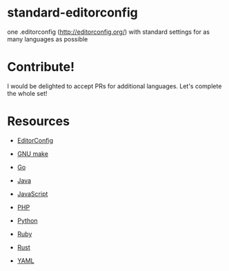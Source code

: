 # standard-editorconfig

one .editorconfig (http://editorconfig.org/) with standard settings for as many languages as possible


# Contribute!

I would be delighted to accept PRs for additional languages. Let's complete the whole set!


# Resources

- [EditorConfig](http://EditorConfig.org)

- [GNU make](https://www.gnu.org/software/make/manual/html_node/Recipe-Syntax.html)

- [Go](https://golang.org/cmd/gofmt/)

- [Java](https://google.github.io/styleguide/javaguide.html#s4.2-block-indentation)

- [JavaScript](https://github.com/feross/standard)

- [PHP](http://www.php-fig.org/psr/psr-2/)

- [Python](https://www.python.org/dev/peps/pep-0008/#code-lay-out)

- [Ruby](http://www.caliban.org/ruby/rubyguide.shtml#indentation)

- [Rust](https://github.com/rust-lang/rust/blob/master/src/doc/style/style/whitespace.md)

- [YAML](http://yaml.org/spec/1.2/2009-07-21/spec.html#id2576668)
